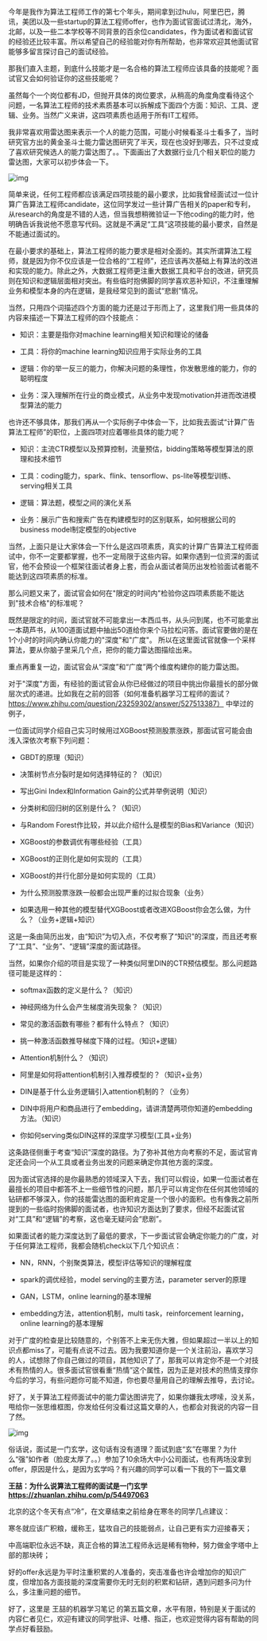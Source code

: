 今年是我作为算法工程师工作的第七个年头，期间拿到过hulu，阿里巴巴，腾讯，美团以及一些startup的算法工程师offer，也作为面试官面试过清北，海外，北邮，以及一些二本学校等不同背景的百余位candidates，作为面试者和面试官的经验还比较丰富。所以希望自己的经验能对你有所帮助，也非常欢迎其他面试官能够多留言探讨自己的面试经验。

那我们直入主题，到底什么技能才是一名合格的算法工程师应该具备的技能呢？面试官又会如何验证你的这些技能呢？

虽然每个一个岗位都有JD，但抛开具体的岗位要求，从稍高的角度角度看待这个问题，一名算法工程师的技术素质基本可以拆解成下面四个方面：知识、工具、逻辑、业务。当然广义来讲，这四项素质也适用于所有IT工程师。

我非常喜欢用雷达图来表示一个人的能力范围，可能小时候看圣斗士看多了，当时研究官方出的黄金圣斗士能力雷达图研究了半天，现在也没好到哪去，只不过变成了喜欢研究候选人的能力雷达图了。。下面画出了大数据行业几个相关职位的能力雷达图，大家可以初步体会一下。

![img](https://github.com/lcylmhlcy/Awesome-algorithm-interview/raw/master/img/1.png)

简单来说，任何工程师都应该满足四项技能的最小要求，比如我曾经面试过一位计算广告算法工程师candidate，这位同学发过一些计算广告相关的paper和专利，从research的角度是不错的人选，但当我想稍微验证一下他coding的能力时，他明确告诉我说他不愿意写代码。这就是不满足“工具”这项技能的最小要求，自然是不能通过面试的。

在最小要求的基础上，算法工程师的能力要求是相对全面的。其实所谓算法工程师，就是因为你不仅应该是一位合格的“工程师”，还应该再次基础上有算法的改进和实现的能力。除此之外，大数据工程师更注重大数据工具和平台的改进，研究员则在知识和逻辑层面相对突出。有些临时抱佛脚的同学喜欢恶补知识，不注重理解业务和模型本身的内在逻辑，是我经常见到的面试“悲剧”情况。

当然，只用四个词描述四个方面的能力还是过于形而上了，这里我们用一些具体的内容来描述一下算法工程师的四个技能点：

- 知识：主要是指你对machine learning相关知识和理论的储备

- 工具：将你的machine learning知识应用于实际业务的工具

- 逻辑：你的举一反三的能力，你解决问题的条理性，你发散思维的能力，你的聪明程度

- 业务：深入理解所在行业的商业模式，从业务中发现motivation并进而改进模型算法的能力

也许还不够具体，那我们再从一个实际例子中体会一下，比如我去面试“计算广告算法工程师”的职位，上面四项对应着哪些具体的能力呢？

- 知识：主流CTR模型以及预算控制，流量预估，bidding策略等模型算法的原理和技术细节

- 工具：coding能力，spark、flink、tensorflow、ps-lite等模型训练、serving相关工具

- 逻辑：算法题，模型之间的演化关系

- 业务：展示广告和搜索广告在构建模型时的区别联系，如何根据公司的business model制定模型的objective



当然，上面只是让大家体会一下什么是这四项素质，真实的计算广告算法工程师面试中，你不一定要都掌握，也不一定局限于这些内容。如果你遇到一位资深的面试官，他不会预设一个框架往面试者身上套，而会从面试者简历出发检验面试者能不能达到这四项素质的标准。

那么问题又来了，面试官会如何在"限定的时间内"检验你这四项素质能不能达到"技术合格"的标准呢？

既然是限定的时间，面试官就不可能拿出一本西瓜书，从头问到尾，也不可能拿出一本葫芦书，从100道面试题中抽出50道给你来个马拉松问答。面试官要做的是在1个小时的时间内确认你能力的"深度"和"广度"。 所以在这里面试官就像一个采样算法，要从你脑子里采几个点，把你的能力雷达图描绘出来。

重点再重复一边，面试官会从“深度”和“广度”两个维度构建你的能力雷达图。

对于"深度"方面，有经验的面试官会从你已经做过的项目中挑出你最擅长的部分做层次式的递进。比如我在之前的回答（如何准备机器学习工程师的面试？https://www.zhihu.com/question/23259302/answer/527513387） 中举过的例子，

一位面试同学介绍自己实习时候用过XGBoost预测股票涨跌，那面试官可能会由浅入深依次考察下列问题：

- GBDT的原理（知识）

- 决策树节点分裂时是如何选择特征的？（知识）

- 写出Gini Index和Information Gain的公式并举例说明（知识）

- 分类树和回归树的区别是什么？（知识）

- 与Random Forest作比较，并以此介绍什么是模型的Bias和Variance（知识）

- XGBoost的参数调优有哪些经验（工具）

- XGBoost的正则化是如何实现的（工具）

- XGBoost的并行化部分是如何实现的（工具）

- 为什么预测股票涨跌一般都会出现严重的过拟合现象（业务）

- 如果选用一种其他的模型替代XGBoost或者改进XGBoost你会怎么做，为什么？（业务+逻辑+知识）

这是一条由简历出发，由“知识”为切入点，不仅考察了“知识”的深度，而且还考察了“工具”、“业务”、“逻辑”深度的面试路径。

当然，如果你介绍的项目是实现了一种类似阿里DIN的CTR预估模型。那么问题路径可能是这样的：

- softmax函数的定义是什么？（知识）

- 神经网络为什么会产生梯度消失现象？（知识）

- 常见的激活函数有哪些？都有什么特点？（知识）

- 挑一种激活函数推导梯度下降的过程。（知识+逻辑）

- Attention机制什么？（知识）

- 阿里是如何将attention机制引入推荐模型的？（知识+业务）

- DIN是基于什么业务逻辑引入attention机制的？（业务）

- DIN中将用户和商品进行了embedding，请讲清楚两项你知道的embedding方法。（知识）

- 你如何serving类似DIN这样的深度学习模型(工具+业务)

这条路径侧重于考查“知识”深度的路径。为了弥补其他方向考察的不足，面试官肯定还会问一个从工具或者业务出发的问题来确定你其他方面的深度。

因为面试官选择的是你最熟悉的领域深入下去，我们可以假设，如果一位面试者在最擅长的项目中都答不上一些细节性的问题，那几乎可以肯定你在任何其他领域的钻研都不够深入，你的技能雷达图的面积肯定是一个很小的面积。也有像我之前所提到的一些临时抱佛脚的面试者，也许知识方面达到了要求，但经不起面试官对“工具”和“逻辑”的考察，这也毫无疑问会“悲剧”。

如果面试者的能力深度达到了最低的要求，下一步面试官会确定你能力的广度，对于任何算法工程师，我都会随机check以下几个知识点：

- NN，RNN，个别聚类算法，模型评估等知识的理解程度

- spark的调优经验，model serving的主要方法，parameter server的原理

- GAN，LSTM，online learning的基本理解

- embedding方法，attention机制，multi task，reinforcement learning，online learning的基本理解

对于广度的检查是比较随意的，个别答不上来无伤大雅，但如果超过一半以上的知识点都miss了，可能有点说不过去。因为我要知道你是一个关注前沿，喜欢学习的人，试想除了你自己做过的项目，其他知识了了，那我可以肯定你不是一个对技术有热情的人。很多面试官很看重“热情”这个属性，因为正是对技术的热情支撑你今后的学习，有些问题你可能不知道，你也要尽量用自己的理解去推导，去讨论。

好了，关于算法工程师面试中的能力雷达图讲完了，如果你嫌我太啰嗦，没关系，甩给你一张思维框图，你发给任何没看过这篇文章的人，也都会对我说的内容一目了然。

![img](https://github.com/lcylmhlcy/Awesome-algorithm-interview/raw/master/img/2.png)

俗话说，面试是一门玄学，这句话有没有道理？面试到底“玄”在哪里？为什么“强”如作者（脸皮太厚了。。）参加了10余场大中小公司面试，也有两场没拿到offer，原因是什么，是因为玄学吗？有兴趣的同学可以看一下我的下一篇文章

**王喆：为什么说算法工程师的面试是一门玄学**
**https://zhuanlan.zhihu.com/p/54497063**

北京的这个冬天有点“冷”，在文章结束之前给身在寒冬的同学几点建议：

寒冬就应该广积粮，缓称王，猛攻自己的技能弱点，让自己更有实力迎接春天；

中高端职位永远不缺，真正合格的算法工程师永远是稀有物种，努力做金字塔中上部的那块砖；

好的offer永远是为平时注重积累的人准备的，突击准备也许会增加你的知识广度，但增加各方面技能的深度需要你无时无刻的积累和钻研，遇到问题多问为什么，多注重问题的细节。

好了，这里是 王喆的机器学习笔记 的第五篇文章，水平有限，特别是关于面试的内容仁者见仁，欢迎有建议的同学批评、吐槽、指正，也欢迎觉得内容有帮助的同学点好看鼓励。
